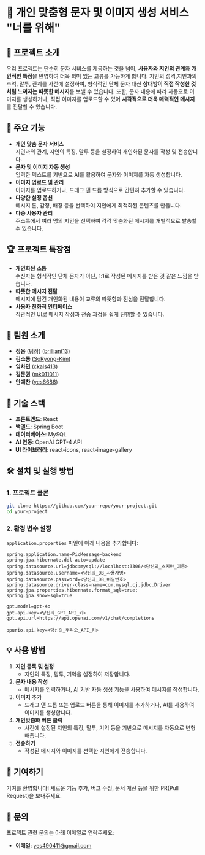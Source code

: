 # 📱 개인 맞춤형 문자 및 이미지 생성 서비스 "너를 위해"
## 📝 프로젝트 소개
우리 프로젝트는 단순히 문자 서비스를 제공하는 것을 넘어, **사용자와 지인의 관계**와 **개인적인 특징**을 반영하여 더욱 의미 있는 교류를 가능하게 합니다. 지인의 성격,지인과의 추억, 말투, 관계를 사전에 설정하여, 형식적인 단체 문자 대신 **상대방이 직접 작성한 것처럼 느껴지는 따뜻한 메시지**를 보낼 수 있습니다.
또한, 문자 내용에 따라 자동으로 이미지를 생성하거나, 직접 이미지를 업로드할 수 있어 **시각적으로 더욱 매력적인 메시지**를 전달할 수 있습니다.
## 🌟 주요 기능
- **개인 맞춤 문자 서비스**  
  지인과의 관계, 지인의 특징, 말투 등을 설정하여 개인화된 문자를 작성 및 전송합니다.
- **문자 및 이미지 자동 생성**  
  입력한 텍스트를 기반으로 AI를 활용하여 문자와 이미지를 자동 생성합니다.
- **이미지 업로드 및 관리**  
  이미지를 업로드하거나, 드래그 앤 드롭 방식으로 간편히 추가할 수 있습니다.
- **다양한 설정 옵션**  
  메시지 톤, 감정, 배경 등을 선택하여 지인에게 최적화된 콘텐츠를 만듭니다.
- **다중 사용자 관리**  
  주소록에서 여러 명의 지인을 선택하여 각각 맞춤화된 메시지를 개별적으로 발송할 수 있습니다.
## 🏆 프로젝트 특장점
- **개인화된 소통**  
  수신자는 형식적인 단체 문자가 아닌, 1:1로 작성된 메시지를 받은 것 같은 느낌을 받습니다.
- **따뜻한 메시지 전달**  
  메시지에 담긴 개인화된 내용이 교류의 따뜻함과 진심을 전달합니다.
- **사용자 친화적 인터페이스**  
  직관적인 UI로 메시지 작성과 전송 과정을 쉽게 진행할 수 있습니다.
## 👥 팀원 소개
- **정웅** (팀장) ([brilliant13](https://github.com/brilliant13))  
- **김소룡** ([SoRyong-Kim](https://github.com/SoRyong-Kim))  
- **임차민** ([ckals413](https://github.com/ckals413))  
- **김문권** ([mk011011](https://github.com/mk011011))  
- **안예찬** ([yes6686](https://github.com/yes6686))  
## 🚀 기술 스택
- **프론트엔드**: React
- **백엔드**: Spring Boot
- **데이터베이스**: MySQL
- **AI 연동**: OpenAI GPT-4 API
- **UI 라이브러리**: react-icons, react-image-gallery
## 🛠️ 설치 및 실행 방법
### 1. 프로젝트 클론
```bash
git clone https://github.com/your-repo/your-project.git
cd your-project
```
### 2. 환경 변수 설정
`application.properties` 파일에 아래 내용을 추가합니다:
```
spring.application.name=PicMessage-backend
spring.jpa.hibernate.ddl-auto=update
spring.datasource.url=jdbc:mysql://localhost:3306/<당신의_스키마_이름>
spring.datasource.username=<당신의_DB_사용자명>
spring.datasource.password=<당신의_DB_비밀번호>
spring.datasource.driver-class-name=com.mysql.cj.jdbc.Driver
spring.jpa.properties.hibernate.format_sql=true;
spring.jpa.show-sql=true

gpt.model=gpt-4o
gpt.api.key=<당신의_GPT_API_키>
gpt.api.url=https://api.openai.com/v1/chat/completions

ppurio.api.key=<당신의_뿌리오_API_키>
```
## 💡 사용 방법
1. **지인 등록 및 설정**  
   - 지인의 특징, 말투, 기억을 설정하여 저장합니다.
2. **문자 내용 작성**  
   - 메시지를 입력하거나, AI 기반 자동 생성 기능을 사용하여 메시지를 작성합니다.
3. **이미지 추가**  
   - 드래그 앤 드롭 또는 업로드 버튼을 통해 이미지를 추가하거나, AI를 사용하여 이미지를 생성합니다. 
4. **개인맞춤화 버튼 클릭**  
   - 사전에 설정된 지인의 특징, 말투, 기억 등을 기반으로 메시지를 자동으로 변형해줍니다.
5. **전송하기**  
   - 작성된 메시지와 이미지를 선택한 지인에게 전송합니다.
## 🌟 기여하기
기여를 환영합니다! 새로운 기능 추가, 버그 수정, 문서 개선 등을 위한 PR(Pull Request)을 보내주세요.
## 📧 문의
프로젝트 관련 문의는 아래 이메일로 연락주세요:
- **이메일**: yes490411@gmail.com
